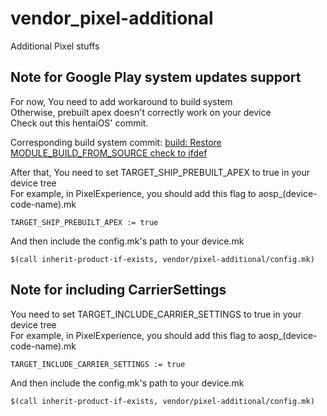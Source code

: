 # vendor_pixel-additional
Additional Pixel stuffs

## Note for Google Play system updates support
For now, You need to add workaround to build system
<br>Otherwise, prebuilt apex doesn't correctly work on your device
<br>Check out this hentaiOS' commit.

Corresponding build system commit: [build: Restore MODULE_BUILD_FROM_SOURCE check to ifdef](https://github.com/hentaiOS/platform_build/commit/eac77d2edead4e89b5d92a05a6a9363f13630d2d)

After that, You need to set TARGET_SHIP_PREBUILT_APEX to true in your device tree
<br>For example, in PixelExperience, you should add this flag to aosp_(device-code-name).mk

```TARGET_SHIP_PREBUILT_APEX := true```

And then include the config.mk's path to your device.mk

```$(call inherit-product-if-exists, vendor/pixel-additional/config.mk)```

## Note for including CarrierSettings
You need to set TARGET_INCLUDE_CARRIER_SETTINGS to true in your device tree
<br>For example, in PixelExperience, you should add this flag to aosp_(device-code-name).mk

```TARGET_INCLUDE_CARRIER_SETTINGS := true```

And then include the config.mk's path to your device.mk

```$(call inherit-product-if-exists, vendor/pixel-additional/config.mk)```
